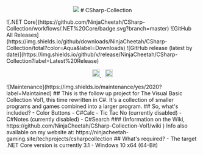 <p align="center">
<img src="https://ninjacheetah-gaming.site/WindowsIconCSharpCollection.png.png"/>
# CSharp-Collection
</p>
![.NET Core](https://github.com/NinjaCheetah/CSharp-Collection/workflows/.NET%20Core/badge.svg?branch=master)
![GitHub All Releases](https://img.shields.io/github/downloads/NinjaCheetah/CSharp-Collection/total?color=Aqua&label=Downloads)
![GitHub release (latest by date)](https://img.shields.io/github/v/release/NinjaCheetah/CSharp-Collection?label=Latest%20Release)
<p align="center">
<a href="https://discord.com/invite/TbPXuFr" style="padding-left: 5px; padding-right: 5px;">
		<img src="https://img.shields.io/badge/Discord-Server-purple.svg" height="20">
</a>
<a href="https://www.youtube.com/channel/UCW7-9GMKhze0RoharpssuAA" style="padding-left: 5px; padding-right: 5px;">
		<img src="https://img.shields.io/badge/YouTube-Channel-red.svg" height="20">
  </a>
</p>
![Maintenance](https://img.shields.io/maintenance/yes/2020?label=Maintained)
## This is the follow up project for The Visual Basic Collection Vol1, this time rewritten in C#. It's a collection of smaller programs and games combined into a larger program.
## So, what's included?
- Color Buttons
- C#Calc
- Tic Tac No (currently disabled)
- C#Notes (currently disabled)
- C#Search
### (Information on the Wiki, https://github.com/NinjaCheetah/CSharp-Collection-Vol1/wiki )
Info also available on my website at: https://ninjacheetah-gaming.site/techprojects/csharpcollection
## What's required?
- The target .NET Core version is currently 3.1
- Windows 10 x64 (64-Bit)
